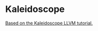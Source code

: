 # Kaleidoscope

[Based on the Kaleidoscope LLVM tutorial.](https://llvm.org/docs/tutorial/MyFirstLanguageFrontend/index.html)

